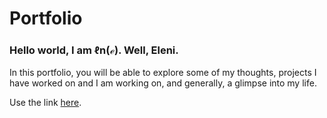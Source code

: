 # Portfolio

### Hello world, I am ℓn(ℯ). Well, Eleni.

In this portfolio, you will be able to explore some of my thoughts, projects I have worked on and I am working on, and generally, a glimpse into my life.

Use the link [here](https://epartakki.github.io/).
